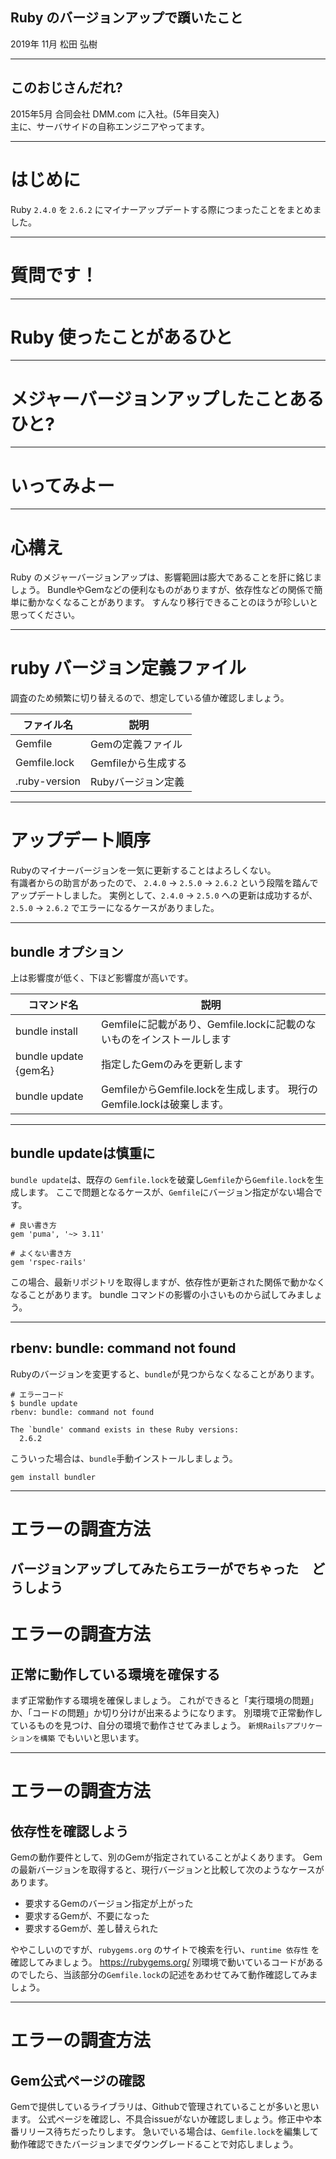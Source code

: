 ## Ruby のバージョンアップで躓いたこと
2019年 11月 松田 弘樹

---

## このおじさんだれ?
2015年5月 合同会社 DMM.com に入社。(5年目突入)    
主に、サーバサイドの自称エンジニアやってます。 

---

# はじめに
Ruby `2.4.0` を `2.6.2` にマイナーアップデートする際につまったことをまとめました。

---

# 質問です！

---

# Ruby 使ったことがあるひと

---

# メジャーバージョンアップしたことあるひと?

---

# いってみよー

---

# 心構え  
Ruby のメジャーバージョンアップは、影響範囲は膨大であることを肝に銘じましょう。
BundleやGemなどの便利なものがありますが、依存性などの関係で簡単に動かなくなることがあります。
すんなり移行できることのほうが珍しいと思ってください。

---

# ruby バージョン定義ファイル
調査のため頻繁に切り替えるので、想定している値か確認しましょう。

| ファイル名 | 説明 |
| --- | --- |
| Gemfile | Gemの定義ファイル |
| Gemfile.lock | Gemfileから生成する |
| .ruby-version | Rubyバージョン定義 |

---

# アップデート順序
Rubyのマイナーバージョンを一気に更新することはよろしくない。  
有識者からの助言があったので、 `2.4.0` → `2.5.0` → `2.6.2` という段階を踏んでアップデートしました。
実例として、`2.4.0` → `2.5.0` への更新は成功するが、`2.5.0` → `2.6.2` でエラーになるケースがありました。

---

## bundle オプション
上は影響度が低く、下ほど影響度が高いです。

| コマンド名 | 説明 |
| --- | --- |
| bundle install | Gemfileに記載があり、Gemfile.lockに記載のないものをインストールします  |
| bundle update {gem名} | 指定したGemのみを更新します  |
| bundle update   | GemfileからGemfile.lockを生成します。 現行のGemfile.lockは破棄します。 |

---

## bundle updateは慎重に  
`bundle update`は、既存の `Gemfile.lock`を破棄し`Gemfile`から`Gemfile.lock`を生成します。 
ここで問題となるケースが、`Gemfile`にバージョン指定がない場合です。
```
# 良い書き方
gem 'puma', '~> 3.11'

# よくない書き方
gem 'rspec-rails'
```
この場合、最新リポジトリを取得しますが、依存性が更新された関係で動かなくなることがあります。 
bundle コマンドの影響の小さいものから試してみましょう。

---

## rbenv: bundle: command not found 
Rubyのバージョンを変更すると、`bundle`が見つからなくなることがあります。

```
# エラーコード
$ bundle update
rbenv: bundle: command not found

The `bundle' command exists in these Ruby versions:
  2.6.2
```

こういった場合は、`bundle`手動インストールしましょう。

```
gem install bundler
```

---

# エラーの調査方法
バージョンアップしてみたらエラーがでちゃった　どうしよう
---
# エラーの調査方法
## 正常に動作している環境を確保する
まず正常動作する環境を確保しましょう。
これができると「実行環境の問題」か、「コードの問題」か切り分けが出来るようになります。
別環境で正常動作しているものを見つけ、自分の環境で動作させてみましょう。
`新規Railsアプリケーションを構築` でもいいと思います。

---
# エラーの調査方法
## 依存性を確認しよう
Gemの動作要件として、別のGemが指定されていることがよくあります。
Gemの最新バージョンを取得すると、現行バージョンと比較して次のようなケースがあります。

- 要求するGemのバージョン指定が上がった
- 要求するGemが、不要になった
- 要求するGemが、差し替えられた

ややこしいのですが、`rubygems.org` のサイトで検索を行い、`runtime 依存性` を確認してみましょう。
https://rubygems.org/
別環境で動いているコードがあるのでしたら、当該部分の`Gemfile.lock`の記述をあわせてみて動作確認してみましょう。

---
# エラーの調査方法
## Gem公式ページの確認
Gemで提供しているライブラリは、Githubで管理されていることが多いと思います。
公式ページを確認し、不具合issueがないか確認しましょう。修正中や本番リリース待ちだったりします。
急いでいる場合は、`Gemfile.lock`を編集して動作確認できたバージョンまでダウングレードることで対応しましょう。
